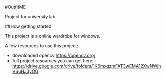 #OutfitME

Project for university lab.

##How getting started

This project is a online wardrobe for windows.

A few resources to use this project:

- downloaded opencv https://opencv.org/
- full project resources you can get here: https://drive.google.com/drive/folders/1K6mxqzmFAT3wEMA12XwNWjhVSuHJ3yOG

